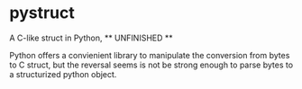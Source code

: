 pystruct
======
A C-like struct in Python, ** UNFINISHED ** 

Python offers a convienient library to manipulate the conversion from bytes to C struct, but the reversal seems is not be strong enough to parse bytes to a structurized python object.

